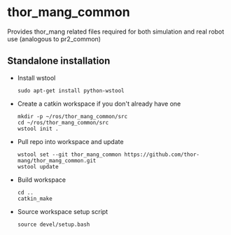 # thor_mang_common
Provides thor_mang related files required for both simulation and real robot use (analogous to pr2_common)


## Standalone installation


* Install wstool

    ```
    sudo apt-get install python-wstool
    ```
    
* Create a catkin workspace if you don't already have one

    ```
    mkdir -p ~/ros/thor_mang_common/src
    cd ~/ros/thor_mang_common/src
    wstool init .
    ```
* Pull repo into workspace and update

    ```
    wstool set --git thor_mang_common https://github.com/thor-mang/thor_mang_common.git
    wstool update
    ```
* Build workspace

    ```
    cd ..
    catkin_make
    ```
* Source workspace setup script

    ```
    source devel/setup.bash
    ```
